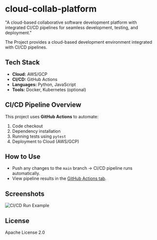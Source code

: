 # cloud-collab-platform
 "A cloud-based collaborative software development platform with integrated CI/CD pipelines for seamless development, testing, and deployment."

The Project provides a cloud-based development environment integrated with CI/CD pipelines.

## Tech Stack
- **Cloud:** AWS/GCP
- **CI/CD:** GitHub Actions
- **Languages:** Python, JavaScript
- **Tools:** Docker, Kubernetes (optional)

## CI/CD Pipeline Overview
This project uses **GitHub Actions** to automate:
1. Code checkout 
2. Dependency installation 
3. Running tests using `pytest` 
4. Deployment to Cloud (AWS/GCP) 

## How to Use
- Push any changes to the `main` branch → CI/CD pipeline runs automatically.
- View pipeline results in the [GitHub Actions tab](https://github.com/KayBe05/cloud-collab-platform/actions).

## Screenshots
![CI/CD Run Example](URL-to-your-screenshot)

## License
Apache License 2.0

